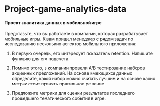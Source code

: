 # Project-game-analytics-data
#### Проект аналитика данных в мобильной игре

Представьте, что вы работаете в компании, которая разрабатывает мобильные игры. К вам пришел менеджер с рядом задач по исследованию нескольких аспектов мобильного приложения:

1) В первую очередь, его интересует показатель retention. Напишите функцию для его подсчета.

2) Помимо этого, в компании провели A/B тестирование наборов акционных предложений. На основе имеющихся данных определите, какой набор можно считать лучшим и на основе каких метрик стоит принять правильное решение.

3) Предложите метрики для оценки результатов последнего прошедшего тематического события в игре.
